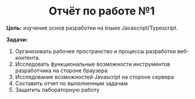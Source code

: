 <h1 align=center>Отчёт по работе №1</h1>

**Цель:** изучение основ разработки на языке Javascript/Typescript.

**Задачи:**

1. Организовать рабочее пространство и процессы разработки веб-контента.
2. Исследовать функциональные возможности инструментов разработчика на стороне браузера
3. Исследование возможностей Javascript на стороне сервера
4. Составить отчет по выполненным задачам
5. Защитить лабораторную работу
